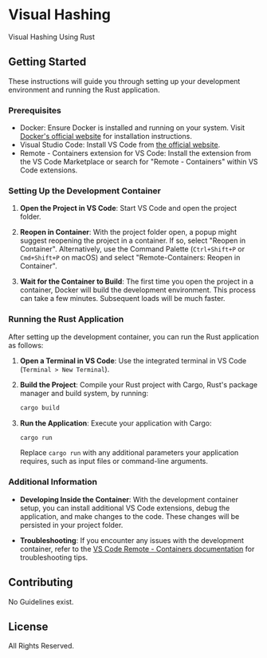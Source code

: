 # Visual Hashing

Visual Hashing Using Rust

## Getting Started

These instructions will guide you through setting up your development environment and running the Rust application.

### Prerequisites

- Docker: Ensure Docker is installed and running on your system. Visit [Docker's official website](https://www.docker.com/get-started) for installation instructions.
- Visual Studio Code: Install VS Code from [the official website](https://code.visualstudio.com/).
- Remote - Containers extension for VS Code: Install the extension from the VS Code Marketplace or search for "Remote - Containers" within VS Code extensions.

### Setting Up the Development Container

1. **Open the Project in VS Code**: Start VS Code and open the project folder.

2. **Reopen in Container**: With the project folder open, a popup might suggest reopening the project in a container. If so, select "Reopen in Container". Alternatively, use the Command Palette (`Ctrl+Shift+P` or `Cmd+Shift+P` on macOS) and select "Remote-Containers: Reopen in Container".

3. **Wait for the Container to Build**: The first time you open the project in a container, Docker will build the development environment. This process can take a few minutes. Subsequent loads will be much faster.

### Running the Rust Application

After setting up the development container, you can run the Rust application as follows:

1. **Open a Terminal in VS Code**: Use the integrated terminal in VS Code (`Terminal > New Terminal`).

2. **Build the Project**: Compile your Rust project with Cargo, Rust's package manager and build system, by running:

   ```bash
   cargo build
   ```

3. **Run the Application**: Execute your application with Cargo:

   ```bash
   cargo run
   ```

   Replace `cargo run` with any additional parameters your application requires, such as input files or command-line arguments.

### Additional Information

- **Developing Inside the Container**: With the development container setup, you can install additional VS Code extensions, debug the application, and make changes to the code. These changes will be persisted in your project folder.

- **Troubleshooting**: If you encounter any issues with the development container, refer to the [VS Code Remote - Containers documentation](https://code.visualstudio.com/docs/remote/containers) for troubleshooting tips.

## Contributing

No Guidelines exist.

## License

All Rights Reserved.